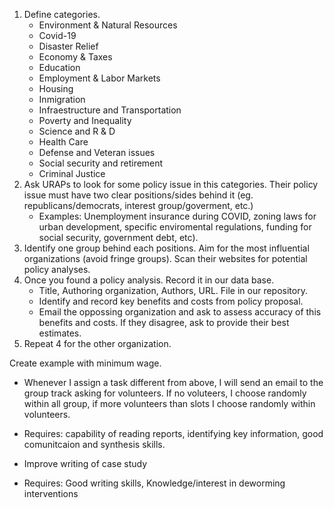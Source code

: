 


 1. Define categories.
    - Environment & Natural Resources
    - Covid-19
    - Disaster Relief
    - Economy & Taxes
    - Education
    - Employment & Labor Markets
    - Housing
    - Inmigration
    - Infraestructure and Transportation
    - Poverty and Inequality
    - Science and R & D
    - Health Care
    - Defense and Veteran issues
    - Social security and retirement
    - Criminal Justice
 2. Ask URAPs to look for some policy issue in this categories. Their policy issue must have two clear positions/sides behind it (eg. republicans/democrats, interest group/goverment, etc.)
    - Examples: Unemployment insurance during COVID, zoning laws for urban development, specific enviromental regulations, funding for social security, government debt, etc).
 3. Identify one group behind each positions. Aim for the most influential organizations (avoid fringe groups). Scan their websites for potential policy analyses.
 4. Once you found a policy analysis. Record it in our data base.
    - Title, Authoring organization, Authors, URL. File in our repository.
    - Identify and record key benefits and costs from policy proposal.
    - Email the oppossing organization and ask to assess accuracy of this benefits and costs. If they disagree, ask to provide their best estimates.
 5. Repeat 4 for the other organization.

 Create example with minimum wage.


- Whenever I assign a task different from above, I will send an email to the group track asking for volunteers. If no voluteers, I choose randomly within all group, if more volunteers than slots I choose randomly within volunteers.


 - Requires: capability of reading reports, identifying key information, good comunitcaion and synthesis skills.


 - Improve writing of case study
 - Requires: Good writing skills, Knowledge/interest in deworming interventions
